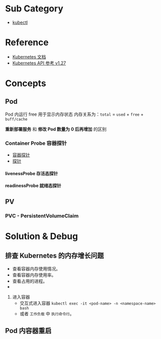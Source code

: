 # Sub Category
- [kubectl](./kubectl.md)


# Reference
- [Kubernetes 文档](https://kubernetes.io/zh-cn/docs/home/)
- [Kubernetes API 参考 v1.27](https://kubernetes.io/docs/reference/generated/kubernetes-api/v1.27/)

# Concepts

## Pod

Pod 内运行 free 用于显示内存状态
内存关系为：`total` = `used` + `free` + `buff/cache`

**重新部署服务** 和 **修改 Pod 数量为 0 后再增加** 的区别

### Container Probe 容器探针
- [容器探针](https://kubernetes.io/zh-cn/docs/concepts/workloads/pods/pod-lifecycle/#container-probes)
- [探针](https://kubernetes.io/zh-cn/docs/reference/kubernetes-api/workload-resources/pod-v1/#Probe)



#### livenessProbe 存活态探针

#### readinessProbe 就绪态探针

## PV

### PVC - PersistentVolumeClaim

# Solution & Debug

## 排查 Kubernetes 的内存增长问题

- 查看容器内存使用情况。
- 查看容器内存使用率。
- 查看占用的进程。
- 

1. 进入容器
	- 交互式进入容器 `kubectl exec -it <pod-name> -n <namespace-name> bash`
	- 或者 `工作负载` 中 `执行命令行`。

## Pod 内容器重启

